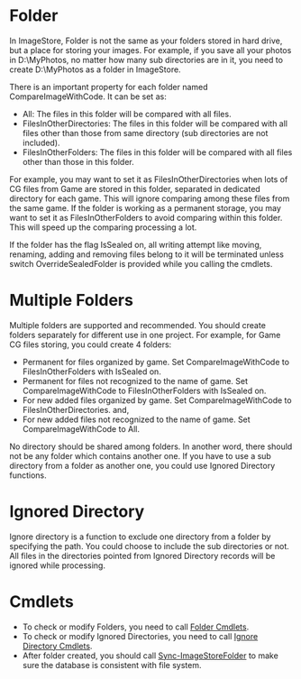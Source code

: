 # Folder
In ImageStore, Folder is not the same as your folders stored in hard drive, but a place for storing your images. For example, if you save all your photos in D:\MyPhotos, no matter how many sub directories are in it, you need to create D:\MyPhotos as a folder in ImageStore.

There is an important property for each folder named CompareImageWithCode. It can be set as:
  * All: The files in this folder will be compared with all files.
  * FilesInOtherDirectories: The files in this folder will be compared with all files other than those from same directory (sub directories are not included).
  * FilesInOtherFolders: The files in this folder will be compared with all files other than those in this folder.
  
For example, you may want to set it as FilesInOtherDirectories when lots of CG files from Game are stored in this folder, separated in dedicated directory for each game. This will ignore comparing among these files from the same game. If the folder is working as a permanent storage, you may want to set it as FilesInOtherFolders to avoid comparing within this folder. This will speed up the comparing processing a lot.

If the folder has the flag IsSealed on, all writing attempt like moving, renaming, adding and removing files belong to it will be terminated unless switch OverrideSealedFolder is provided while you calling the cmdlets.

# Multiple Folders
Multiple folders are supported and recommended. You should create folders separately for different use in one project. For example, for Game CG files storing, you could create 4 folders:
  * Permanent for files organized by game. Set CompareImageWithCode to FilesInOtherFolders with IsSealed on.
  * Permanent for files not recognized to the name of game. Set CompareImageWithCode to FilesInOtherFolders with IsSealed on.
  * For new added files organized by game. Set CompareImageWithCode to FilesInOtherDirectories. and,
  * For new added files not recognized to the name of game. Set CompareImageWithCode to All.

No directory should be shared among folders. In another word, there should not be any folder which contains another one. If you have to use a sub directory from a folder as another one, you could use Ignored Directory functions.

# Ignored Directory
Ignore directory is a function to exclude one directory from a folder by specifying the path. You could choose to include the sub directories or not. All files in the directories pointed from Ignored Directory records will be ignored while processing.

# Cmdlets
  * To check or modify Folders, you need to call [Folder Cmdlets](../cmdlet/cmdlets.md#folder).
  * To check or modify Ignored Directories, you need to call [Ignore Directory Cmdlets](../cmdlet/cmdlets.md#ignored-directory).
  * After folder created, you should call [Sync-ImageStoreFolder](../cmdlet/Folder/SyncFolder.md) to make sure the database is consistent with file system.
